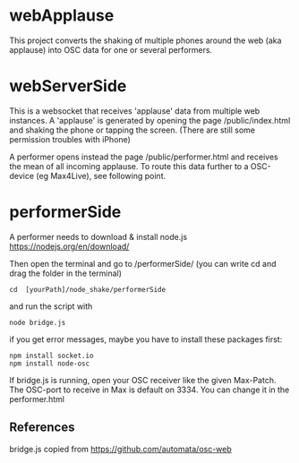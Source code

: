 # webApplause
This project converts the shaking of multiple phones around the web (aka applause) into OSC data for one or several performers. 

# webServerSide
This is a websocket that receives 'applause' data from multiple web instances. 
A 'applause' is generated by opening the page
		/public/index.html
 and shaking the phone or tapping the screen.
(There are still some permission troubles with iPhone)

A performer opens instead the page 
		/public/performer.html 
and receives the mean of all incoming applause. 
To route this data further to a OSC-device (eg Max4Live), see following point. 

# performerSide
A performer needs to download & install node.js 
https://nodejs.org/en/download/

Then open the terminal and go to /performerSide/ 
(you can write cd and drag the folder in the terminal)

    cd  [yourPath]/node_shake/performerSide


and run the script with

    node bridge.js


if you get error messages, maybe you have to install these packages first: 

    npm install socket.io
    npm install node-osc


If bridge.js is running, open your OSC receiver like the given Max-Patch. 
The OSC-port to receive in Max is default on 3334. You can change it in the performer.html

## References
bridge.js copied from https://github.com/automata/osc-web
